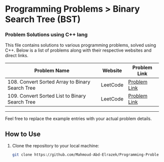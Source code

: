 # Programming Problems > Binary Search Tree (BST)

### Problem Solutions using C++ lang

This file contains solutions to various programming problems, solved using C++. Below is a list of problems along with their respective websites and direct links.

| Problem Name               | Website       | Problem Link                                          |
|----------------------------|---------------|-------------------------------------------------------|
| 108. Convert Sorted Array to Binary Search Tree          | LeetCode      | [Problem Link](https://leetcode.com/problems/convert-sorted-array-to-binary-search-tree/description/?envType=problem-list-v2&envId=binary-search-tree)|
| 109. Convert Sorted List to Binary Search Tree          | LeetCode      | [Problem Link](https://leetcode.com/problems/convert-sorted-list-to-binary-search-tree/?envType=problem-list-v2&envId=binary-search-tree)|



---

Feel free to replace the example entries with your actual problem details.

## How to Use
1. Clone the repository to your local machine:
   ```bash
   git clone https://github.com/Mahmoud-Abd-Elrazek/Programming-Problems.git
